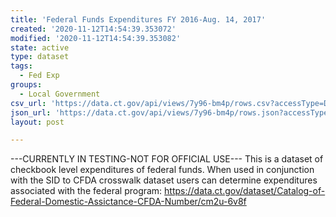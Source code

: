```yaml
---
title: 'Federal Funds Expenditures FY 2016-Aug. 14, 2017'
created: '2020-11-12T14:54:39.353072'
modified: '2020-11-12T14:54:39.353082'
state: active
type: dataset
tags:
  - Fed Exp
groups:
  - Local Government
csv_url: 'https://data.ct.gov/api/views/7y96-bm4p/rows.csv?accessType=DOWNLOAD'
json_url: 'https://data.ct.gov/api/views/7y96-bm4p/rows.json?accessType=DOWNLOAD'
layout: post

---
```

---CURRENTLY IN TESTING-NOT FOR OFFICIAL USE---
This is a dataset of checkbook level expenditures of federal funds. When used in conjunction with the SID to CFDA crosswalk dataset users can determine expenditures associated with the federal program: https://data.ct.gov/dataset/Catalog-of-Federal-Domestic-Assictance-CFDA-Number/cm2u-6v8f
